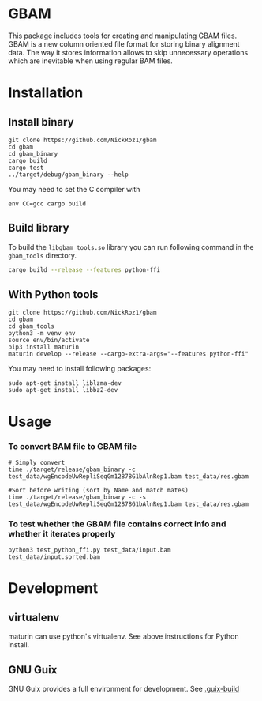 # GBAM

This package includes tools for creating and manipulating GBAM files. GBAM is a new column oriented file format for storing binary alignment data. The way it stores information allows to skip unnecessary operations which are inevitable when using regular BAM files.

# Installation

## Install binary

```shell
git clone https://github.com/NickRoz1/gbam
cd gbam
cd gbam_binary
cargo build
cargo test
../target/debug/gbam_binary --help
```

You may need to set the C compiler with

```shell
env CC=gcc cargo build
```

## Build library

To build the `libgbam_tools.so` library you can run following command in the `gbam_tools` directory.

```bash
cargo build --release --features python-ffi
```



## With Python tools

```shell
git clone https://github.com/NickRoz1/gbam
cd gbam
cd gbam_tools
python3 -m venv env
source env/bin/activate
pip3 install maturin
maturin develop --release --cargo-extra-args="--features python-ffi"
```

You may need to install following packages:
```shell
sudo apt-get install liblzma-dev
sudo apt-get install libbz2-dev
```

# Usage

### To convert BAM file to GBAM file
```shell
# Simply convert
time ./target/release/gbam_binary -c test_data/wgEncodeUwRepliSeqGm12878G1bAlnRep1.bam test_data/res.gbam

#Sort before writing (sort by Name and match mates)
time ./target/release/gbam_binary -c -s test_data/wgEncodeUwRepliSeqGm12878G1bAlnRep1.bam test_data/res.gbam
```
### To test whether the GBAM file contains correct info and whether it iterates properly
```shell
python3 test_python_ffi.py test_data/input.bam test_data/input.sorted.bam
```

# Development

## virtualenv

maturin can use python's virtualenv. See above instructions for Python install.

## GNU Guix

GNU Guix provides a full environment for development.  See
[.guix-build](./.guix-build)
